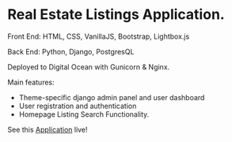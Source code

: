 # Real Estate Listings Application.

Front End:
HTML, CSS, VanillaJS, Bootstrap, Lightbox.js

Back End: 
Python, Django, PostgresQL

Deployed to Digital Ocean with Gunicorn & Nginx.

Main features:
- Theme-specific django admin panel and user dashboard
- User registration and authentication
- Homepage Listing Search Functionality.

See this [Application](http://68.183.141.193/) live!


